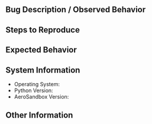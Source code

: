 ## Bug Description / Observed Behavior

## Steps to Reproduce

## Expected Behavior

## System Information

* Operating System:
* Python Version:
* AeroSandbox Version:

## Other Information
